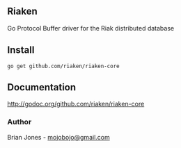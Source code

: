 ## Riaken

Go Protocol Buffer driver for the Riak distributed database

## Install

    go get github.com/riaken/riaken-core

## Documentation

http://godoc.org/github.com/riaken/riaken-core

### Author

Brian Jones - mojobojo@gmail.com

